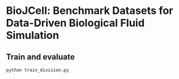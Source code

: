 # BioJCell: Benchmark Datasets for Data-Driven Biological Fluid Simulation

## Train and evaluate
```
python train_division.py
```
